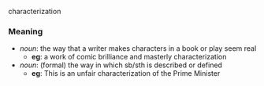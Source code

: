 characterization
### Meaning
+ _noun_: the way that a writer makes characters in a book or play seem real
	+ __eg__: a work of comic brilliance and masterly characterization
+ _noun_: (formal) the way in which sb/sth is described or defined
	+ __eg__: This is an unfair characterization of the Prime Minister
